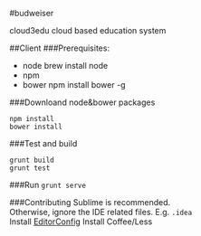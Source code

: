 #budweiser

cloud3edu cloud based education system

##Client
###Prerequisites:
+ node
brew install node
+ npm 
+ bower
npm install bower -g

###Downloand node&bower packages
```
npm install
bower install
```
###Test and build
```
grunt build
grunt test
```
###Run
`grunt serve`

###Contributing
Sublime is recommended.  
Otherwise, ignore the IDE related files. E.g. `.idea`  
Install [EditorConfig](http://editorconfig.org/)
Install Coffee/Less





